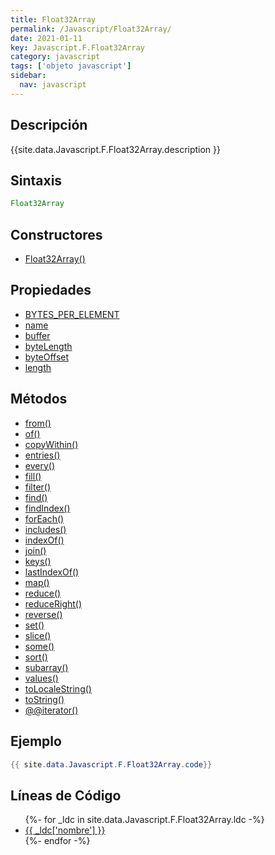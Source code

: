 ```yaml
---
title: Float32Array
permalink: /Javascript/Float32Array/
date: 2021-01-11
key: Javascript.F.Float32Array
category: javascript
tags: ['objeto javascript']
sidebar: 
  nav: javascript
---
```


## Descripción
{{site.data.Javascript.F.Float32Array.description }}

## Sintaxis
~~~javascript
Float32Array
~~~

## Constructores
* [Float32Array()](/Javascript/Float32Array/Float32Array/)

## Propiedades
* [BYTES_PER_ELEMENT](/Javascript/Float32Array/BYTES_PER_ELEMENT)
* [name](/Javascript/Float32Array/name)
* [buffer](/Javascript/Float32Array/buffer)
* [byteLength](/Javascript/Float32Array/byteLength)
* [byteOffset](/Javascript/Float32Array/byteOffset)
* [length](/Javascript/Float32Array/length)

## Métodos
* [from()](/Javascript/Float32Array/from)
* [of()](/Javascript/Float32Array/of)
* [copyWithin()](/Javascript/Float32Array/copyWithin)
* [entries()](/Javascript/Float32Array/entries)
* [every()](/Javascript/Float32Array/every)
* [fill()](/Javascript/Float32Array/fill)
* [filter()](/Javascript/Float32Array/filter)
* [find()](/Javascript/Float32Array/find)
* [findIndex()](/Javascript/Float32Array/findIndex)
* [forEach()](/Javascript/Float32Array/forEach)
* [includes()](/Javascript/Float32Array/includes)
* [indexOf()](/Javascript/Float32Array/indexOf)
* [join()](/Javascript/Float32Array/join)
* [keys()](/Javascript/Float32Array/keys)
* [lastIndexOf()](/Javascript/Float32Array/lastIndexOf)
* [map()](/Javascript/Float32Array/map)
* [reduce()](/Javascript/Float32Array/reduce)
* [reduceRight()](/Javascript/Float32Array/reduceRight)
* [reverse()](/Javascript/Float32Array/reverse)
* [set()](/Javascript/Float32Array/set)
* [slice()](/Javascript/Float32Array/slice)
* [some()](/Javascript/Float32Array/some)
* [sort()](/Javascript/Float32Array/sort)
* [subarray()](/Javascript/Float32Array/subarray)
* [values()](/Javascript/Float32Array/values)
* [toLocaleString()](/Javascript/Float32Array/toLocaleString)
* [toString()](/Javascript/Float32Array/toString)
* [@@iterator()](/Javascript/Float32Array/@@iterator)

## Ejemplo
~~~java
{{ site.data.Javascript.F.Float32Array.code}}
~~~

## Líneas de Código
<ul>
{%- for _ldc in site.data.Javascript.F.Float32Array.ldc -%}
   <li>
       <a href="{{_ldc['url'] }}">{{ _ldc['nombre'] }}</a>
   </li>
{%- endfor -%}
</ul>
